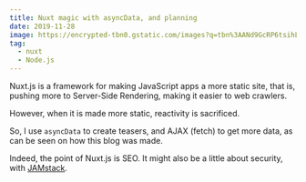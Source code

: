 ```yaml
---
title: Nuxt magic with asyncData, and planning
date: 2019-11-28
image: https://encrypted-tbn0.gstatic.com/images?q=tbn%3AANd9GcRP6tsihLLVMDGuWvclr05EvJQPvrhSeSWV2Klic2tkhpQywtbj
tag:
  - nuxt
  - Node.js
---
```


Nuxt.js is a framework for making JavaScript apps a more static site, that is, pushing more to Server-Side Rendering, making it easier to web crawlers.

However, when it is made more static, reactivity is sacrificed.

<!-- excerpt_separator -->

So, I use `asyncData` to create teasers, and AJAX (fetch) to get more data, as can be seen on how this blog was made.

Indeed, the point of Nuxt.js is SEO. It might also be a little about security, with [JAMstack](https://jamstack.org/).
